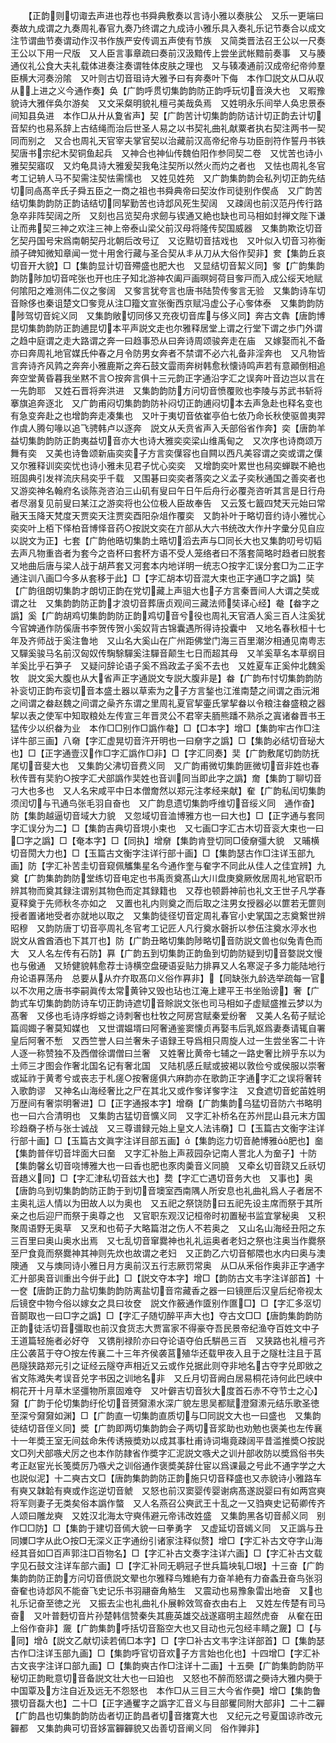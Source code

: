 <!-- { "loadSidebar": true } -->
　　【正韵则切诹去声进也荐也书舜典敷奏以言诗小雅以奏肤公　又乐一更端曰奏故九成谓之九奏周礼春官九奏乃终谓之九成诗小雅乐具入奏礼乐记节奏合以成文注节谓曲节奏谓动作汉书作族严安传调五声使有节族　又简类晋法召王公以一尺奏王公以下用一尺版　又人臣言事章疏曰奏前汉汲黯传上尝坐武帐黯前奏事　又与腠通仪礼公食大夫礼载体进奏注奏谓牲体皮肤之理也　又与辏凑通前汉成帝纪帝帅羣臣横大河奏汾隂　又叶则古切音珇诗大雅予曰有奔奏叶下侮　本作□説文从□从収从上进之义今通作奏】奂【广韵呼贯切集韵韵防正韵呼玩切音涣大也　又暇豫貌诗大雅伴奂尔游矣　又文采粲明貌礼檀弓美哉奂焉　又姓明永乐间举人奂忠景泰间知县奂进　本作□从廾从夐省声】契【广韵苦计切集韵韵防诘计切正韵去计切音栔约也易系辞上古结绳而治后世圣人易之以书契礼曲礼献粟者执右契注两书一契同而别之　又合也周礼天官宰夫掌官契以治藏前汉高帝纪帝与功臣剖符作誓丹书铁契唐书宗纪木契铜鱼起兵　又神合也神仙传魏伯阳作参同契二卷　又忧苦也诗小雅契契寤叹　又灼龟具诗大雅爰契我龟注契所以然火而灼之者也　又怯也周礼冬官考工记辀人马不契需注契怯需懦也　又姓见姓苑　又广韵集韵韵会私列切正韵先结切同卨髙辛氏子舜五臣之一商之祖也书舜典帝曰契汝作司徒别作偰卨　又广韵苦结切集韵韵防正韵诘结切同挈勤苦也诗邶风死生契阔　又疎阔也前汉范丹传行路急卒非阵契阔之所　又刻也吕览契舟求劒与锲通又絶也缺也司马相如封禅文陛下谦让而弗契三神之欢注三神上帝泰山梁父前汉母将隆传契国威器　又集韵欺讫切音乞契丹国号宋爲南朝契丹北朝后改号辽　又讫黠切音拮戏也　又叶似入切音习祢衡顔子碑知微知章闻一觉十用舍行藏与圣合契从丯从刀从大俗作契非】奒【集韵丘哀切音开大貌】□【集韵显计切音殢盛也肥大也　又显结切音絜义同】奓【广韵集韵韵防陟加切音咤张也开也庄子知北游神农阖戸画暝妸荷目奓戸而入成公绥天地赋何隂阳之难测伟二仪之奓阔　又奓言犹夸言也唐书陆贽传奓言无验　又集韵诗车切音賖侈也秦诅楚文□奓竞从注□籀文宣张衡西京赋冯虚公子心奓体泰　又集韵韵防陟驾切音姹义同　又集韵敞切同侈又充夜切音库与侈义同】奔古文犇【唐韵博昆切集韵韵防正韵逋昆切本平声説文走也尔雅释居堂上谓之行堂下谓之歩门外谓之趋中庭谓之走大路谓之奔一曰趋事恐从曰奔诗周颂骏奔走在庙　又嫁娶而礼不备亦曰奔周礼地官媒氏仲春之月令防男女奔者不禁谓不必六礼备非淫奔也　又凡物皆言奔诗齐风鹑之奔奔小雅鹿斯之奔石鼓文霝雨奔树韩愈秋懐诗鸣声若有意顚倒相追奔空堂黄昏暮我坐黙不言○按奔言俱十三元韵正字通沿字汇之误奔叶音边岂以言在一先韵耶　又姓石晋将奔洪进　又集韵韵防方问切音愤覆败也李陵与苏武书斩将搴旗追奔逐北　又广韵甫闷切集韵韵防补闷切正韵逋闷切本去声急赴也释名变也有急变奔赴之也增韵奔走凑集也　又叶于夷切音依崔亭伯七依乃命长秋使驱兽夷羿作虞人腾句喙以追飞骋韩卢以逐奔　説文从夭贲省声入夭部俗省作奔】奕【唐韵羊益切集韵韵防正韵夷益切音亦大也诗大雅奕奕梁山维禹甸之　又次序也诗商颂万舞有奕　又美也诗鲁颂新庙奕奕子方言奕僷容也自闗以西凡美容谓之奕或谓之僷　又尔雅释训奕奕忧也诗小雅未见君子忧心奕奕　又增韵奕叶累世也舄奕蝉聫不絶也班固典引发祥流庆舄奕乎千载　又围碁曰奕奕者落奕之义孟子奕秋通国之善奕者也　又游奕神名翰府名谈陈尧咨泊三山矶有叟曰午日午后舟行必覆尧咨听其言是日行舟者尽溺复见前叟曰某江之游奕将也公位极人臣故奉告　又云笈七籖四梵天元始曰常融天玉降天梵度天贾奕天注贾奕酉阳杂俎作覆奕　又韵补叶于略切音约诗小雅忧心奕奕叶上栢下怿柏音博怿音药○按説文奕在亣部从大六书统改大作廾字彚分见自应以説文为正】七套【广韵他晧切集韵土晧切滔去声与□同长大也又集韵叨号切韬去声凡物重沓者为套今之沓杯曰套杯方语不受人笼络者曰不落套简略时趋者曰脱套又地曲后唐与梁人战于胡芦套又河套本内地详明一统志○按字汇误分套□为二正字通注训八画□今多从套移于此】□【字汇胡本切音混大束也正字通□字之譌】奘【广韵徂朗切集韵才朗切正韵在党切藏上声驵大也子方言秦晋间人大谓之奘或谓之壮　又集韵韵防正韵才浪切音葬唐贞观间三藏法师奘译心经】奙【畚字之譌】奚【广韵胡鸡切集韵韵防正韵鸡切音兮役也周礼天官酒人奚三百人注奚犹今官婢通作防傒唐书李贺传贺小奚奴背古锦囊遇所得诗投囊中　又地名春秋桓十七年及齐师战于奚注鲁地　又山名大奚山在广州距佛堂门海三百里潮汐相通见南粤志　又驒奚骏马名前汉匈奴传騊駼驒奚注驒音颠生七日而超其母　又羊奚草名本草纲目羊奚比乎石笋子　又疑问辞论语子奚不爲政孟子奚不去也　又姓夏车正奚仲北魏奚牧　説文奚大腹也从大省声正字通説文专説大腹非是】畚【广韵布忖切集韵韵防补衮切正韵布衮切音本盛土器以草索为之子方言鍫也江淮南楚之间谓之臿沅湘之间谓之畚赵魏之间谓之喿齐东谓之里周礼夏官挈壷氏掌挈畚以令粮注畚盛粮之器挈以表之使军中知取粮处左传宣三年晋灵公不君宰夫胹熊蹯不熟杀之寘诸畚晋书王猛传少以织畚为业　本作□□别作□譌作奙】□【□本字】增□【集韵牢古作□注详牛部三画】八奛【字汇虚晃切音汻开明也一曰奟字之譌】□【集韵必结切音珌大也】□【正字通壹汉作□字汇譌作□非】□【字汇同奏】奜【广韵敷尾切韵防抚尾切音斐大也　又集韵父沸切音费义同　又广韵甫微切集韵匪微切音非姓也春秋传晋有奜豹○按字汇犬部譌作奜姓也音训同当即此字之譌】奝【集韵丁聊切音刁大也多也　又人名宋咸平中日本僧奝然以郑元注孝经来献】奞【广韵私闰切集韵须闰切与卂通鸟张毛羽自奋也　又广韵息遗切集韵呼维切音绥义同　通作奋】防【集韵越逼切音域大力貌　又忽域切音洫博雅方也一曰大也】□【正字通与套同字汇误分为二】□【集韵吉典切音垷小束也　又七画□字汇古木切音衮大束也一曰□字之譌】□【奄本字】□【同执】增奟【集韵肯登切同□倰奟彊大貌　又晡横切音閍大力也】□【玉篇古文衡字注详行部十画】□【集韵瑟古作□注详玉部九画】防【字汇补苦圭切音窥佩觿集星名今通作奎与奞字不同此从佳人之佳宜辨】九奠【广韵集韵韵防堂练切音电定也书禹贡奠髙山大川盘庚奠厥攸居周礼地官职币辨其物而奠其録注谓别其物色而定其録籍也　又荐也顿爵神前也礼文王世子凡学春夏释奠于先师秋冬亦如之　又置也礼内则奠之而后取之注男女授器必以篚若无篚则授者置诸地受者亦就地以取之　又集韵徒径切音定周礼春官小史掌国之志奠繋世辨昭穆　又韵防唐丁切音亭周礼冬官考工记匠人凡行奠水磬折以参伍注奠水渟水也　説文从酋酋酒也下其丌也】防【广韵丑略切集韵陟略切音防説文兽也似兔青色而大　又人名左传有石防】奡【广韵五到切集韵正韵鱼到切韵防疑到切音嫯説文慢也与傲通　又矫健貌韩愈荐士诗横空盘硬语妥贴力排奡又人名寒浞子多力能陆地行舟论语奡荡舟　总要从从夰夰取髙卬义俗作奡非】【同缺张九龄选举疏每一官以不次用之唐书李嗣眞传太常黄钟又毁也玷也江淹上建平王书坐贻谤】奢【广韵式车切集韵韵防诗车切正韵诗遮切音賖説文张也司马相如子虚赋盛推云梦以为髙奢　又侈也毛诗序蜉蝣之诗刺奢也杜牧之阿房宫赋秦爱纷奢　又美人名荀子赋论篇闾娵子奢莫知媒也　又世谓媪壻曰阿奢通鉴窦懐贞再娶韦后乳妪爲妻奏请辄自署皇后阿奢不慙　又西竺誉人曰兰奢朱子语録王导爲相只周旋人过一生尝坐客二十许人逐一称赞独不及西僧徐谓僧曰兰奢　又姓奢比黄帝七辅之一路史奢比辨乎东以为土师三才图会作奢北国名记有奢北国　又陆机感丘赋或披褐以敦俭兮或侯服以崇奢或延祚于黄耉兮或丧志于札瘥○按奢瘥俱六麻韵亦在歌韵正字通字汇之误将奢转入歌韵谬　又神名山海经奢比之尸在其北又或作奓详奓字注　又食遮切音蛇苖姓明万歴间有奢崇明奢进】□【正字通报本字】增奣【广韵集韵乌猛切音防六书略明也一曰六合清明也　又集韵古猛切音懭义同　又字汇补桥名在苏州昆山县元末方国珍趋奣子桥与张士诚战　又三尊谱録元始上皇文人法讳奣】□【玉篇古文衡字注详行部十画】□【玉篇古文眞字注详目部五画】【集韵迄力切音赩博雅肥也】奤【集韵普伴切音坢面大曰奤　又字汇补胎上声菽园杂记南人詈北人为奤子】十防【集韵馨幺切音哓博雅大也一曰香也肥也豕肉羮音义同膮　又牵幺切音跷又丘祅切音趫义同】□【字汇津私切音兹大也】奦【字汇亡遇切音务大也　又事也】奥【唐韵乌到切集韵韵防正韵于到切音墺室西南隅人所安息也礼曲礼爲人子者居不主奥礼运人情以为田故人以为奥也　又五祀之祭饶防曰五祀先设主席而祭于其所亲之也后迎尸而祭于奥尊之也　又官职东观汉记桓帝时初置秘书监宜掌秘奥　又积聚周语野无奥草　又烹和也荀子大略篇泔之伤人不若奥之　又山名山海经丑阳之东三百里曰奥山奥水出焉　又七乱切音窜爨神也礼礼运奥者老妇之祭也注奥当作爨祭至尸食竟而祭爨神其神则先炊也故谓之老妇　又正韵乙六切音郁隈也水内曰奥与澳隩通　又与燠同诗小雅日月方奥前汉五行志厥罚常奥　从□从釆俗作奥非正字通字汇廾部奥音训重出今倂于此】□【説文夺本字】增□【韵防古文韦字注详部首】十一奁【唐韵正韵力盐切集韵韵防离盐切音帘藏香之器一曰镜匣后汉皇后纪帝视太后镜奁中物今俗以嫁女之具曰妆奁　説文作籢通作匳别作匲□】□【字汇多沤切音鬬取也一曰□字之譌】□【字汇子随切醉平声大也】夺古文□□【唐韵集韵韵防正韵徒活切音彊取也前汉食货志大贾富家不得豪夺吾民景帝纪渔夺百姓文中子王道篇轻施者必好夺　又镌削禄阶亦曰夺论语夺伯氏騈邑三百　又狭路也礼檀弓齐庄公袭莒于夺○按左传襄二十三年齐侯袭莒殖华还载甲夜入且于之隧杜注且于莒邑隧狭路郑元引之证经云隧夺声相近又云或作兑据此则夺非地名古夺字兑即敓之省文陈澔失考误音兑字书因之训地名非　又丘月切音阙白居易桐花诗何此巴峡中桐花开十月草木坚彊物所禀固难夺　又叶僻吉切音狄大度首石赤不夺节士之心】奫【广韵于伦切集韵纡伦切音赟奫潫水深广貌左思吴都赋澄奫潫元结乐歌圣徳至深兮奫奫如渊】□【广韵直一切集韵直质切与□同説文大也一曰盛也　又集韵徒结切音侄义同】奬【广韵即两切集韵韵会子两切音浆助也劝勉也褒美也左传襄十一年奬王室无间兹命朱传诱掖奬劝以成其事杜甫诗词塲竟疎阔平昔滥推奬○按説文□列犬部嗾犬厉之也本作防隷省作奬字汇泥説文嗾犬之训廾部收防以奬爲俗书失考正赵宦光长笺奬厉乃嗾犬之训俗通作褒奬美辞仕宦以爲课最之号此不通字学之大也説似泥】十二奭古文□【唐韵集韵韵防正韵施只切音释盛也又赤貌诗小雅路车有奭又韎韐有奭或作迄逆切音虩　又怒也前汉窦婴传婴谢病髙遂説婴曰有如两宫奭将军则妻子无类矣俗本譌作螫　又人名燕召公奭武王十乱之一又驺奭史记荀卿传齐人颂曰雕龙奭　又姓汉北海太守奭伟避元帝讳改姓盛　又集韵黑各切音郝义同　别作□□防】□【集韵于建切音傿大貌一曰拳勇字　又虚延切音嫣义同　又正譌与丑同嬽□字从此○按□无深义正字通纷引诸家注释似赘】增□【字汇补古文夺字山海经其音如□百声郭注□百物名】□【字汇补古文奏字注详六画】□【字汇补古文载字见石鼓文注详车部六画】□【字汇补同无鹖冠子世兵篇坱轧□垠】十三奋【广韵集韵韵防正韵方问切音偾説文翚也尔雅释鸟雉絶有力奋羊絶有力奋螽丑奋鸟张羽奋奞也诗邶风不能奋飞史记乐书羽翮奋角觡生　又震动也易豫象雷出地奋　又也礼乐记奋至徳之光　又振去尘也礼曲礼仆展軨效驾奋衣由右上　又姓左传楚有司马奋　又叶普麪切音片孙楚韩信赞秦失其鹿英雄交战遂寤明主超然虎奋　从奞在田上俗作奋非】奯【广韵集韵呼括切音豁空大也又目动也元包经丰睛之奯】□【与同】增【説文乙献切读若傿□本字】□【字□补古文韦字注详部首】□【集韵瑟古作□注详玉部九画】□【集韵呼官切音欢子方言始也化也】十四增□【字汇补古文丧字注详口部九画】□【集韵奭古作□注详十二画】十五奰【广韵集韵韵防平秘切正韵毗意切音备説文壮大也一曰廹也　又怒也不醉而怒谓之奰诗大雅内奰于中国覃及方注自近及远无不怨怒也　本作□从三目三大今省作奰】增□【集韵鲁猥切音磊大也】二十□【正字通矍字之譌字汇音义与目部矍同附大部非】二十二奲【广韵昌也切集韵韵防齿者切正韵昌者切音撦寛大也　又纪元之号夏国谅祚改元奲都　又集韵典可切音姼富奲奲貌又齿善切音阐义同　俗作亸非】
